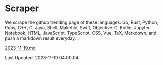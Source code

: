 # Scraper

We scrape the github trending page of these languages: Go, Rust, Python, Ruby, C++, C, Java, Shell, Makefile, Swift, Objective-C, Kotlin, Jupyter-Notebook, HTML, JavaScript, TypeScript, CSS, Vue, TeX, Markdown, and push a markdown result everyday.

[2023-11-19.md](https://github.com/yangwenmai/github-trending-backup/blob/master/2023-11-19.md)

Last Updated: 2023-11-19 04:00:04